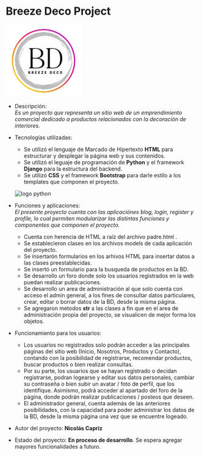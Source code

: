 # Breeze Deco Project

![logo](BreezeDecoba/blog/static/blog/assets/img/logo.jpg "Logo Project")

* Descripción:<br>
	*Es un proyecto que representa un sitio web de un emprendimiento comercial dedicado a productos relacionados con la decoración de interiores.*

* Tecnologías utilizadas:<br>
    - Se utilizó el lenguaje de Marcado de Hipertexto **HTML** para estructurar y desplegar la página web y sus contenidos.
	- Se utilizó el leguaje de programación de **Python** y el framework **Django** para la estructura del backend.
	- Se utilizó **CSS** y el framework **Bootstrap** para darle estilo a los templates que componen el proyecto.

    ![logo python](https://fiverr-res.cloudinary.com/images/q_auto,f_auto/gigs/103951771/original/ae1c0fe2509aeed62fb1b5f24aa94466227a25a7/do-anything-related-to-python-django.png)

* Funciones y aplicaciones:<br>
	 *El presente proyecto cuenta con las aplicaciónes blog, login, register y profile, lo cual permiten modularizar las distintas funciones y componentes que componen el proyecto.*
	- Cuenta con herencia de HTML a raíz del archivo padre.html .
	- Se establecieron clases en los archivos models de cada aplicación del proyecto.
	- Se insertarón formularios en los arhivos HTML para insertar datos a las clases preestablecidas.
	- Se insertó un formulario para  la busqueda de productos en la BD.
	- Se desarrollo un foro donde solo los usuarios registrados en la web puedan realizar publicaciones.
	- Se desarrollo un area de administración al que solo cuenta con acceso el admin general, a los fines de consultar datos particulares, crear, editar o borrar datos de la BD, desde la misma página.
	- Se agregaron metodos __str__ a las clases a fin que en el area de administración propia del proyecto, se visualicen de mejor forma los objetos.



* Funcionamiento para los usuarios:
	* Los usuarios no registrados solo podrán acceder a las principales páginas del sitio web (Inicio, Nosotros, Productos y Contacto), contando con la posibilidad de registrarse, recomendar productos, buscar productos o bien realizar consultas.
	* Por su parte, los usuarios que se hayan registrado o decidan registrarse, podran logearse y editar sus datos personales, cambiar su contraseña o bien subir un avatar / foto de perfil, que los identifique. Asimismo, podrá acceder al apartado del foro de la página, donde podrán realizar publicaciones / posteos que deseen.
	* El administrador general, cuenta además de las anteriores posibilidades, con la capacidad para poder administrar los datos de la BD, desde la misma página una vez que se encuentre logeado.



* Autor del proyecto:
	**Nicolás Capriz**

* Estado del proyecto:
	**En proceso de desarrollo**. Se espera agregar mayores funcionalidades a futuro.